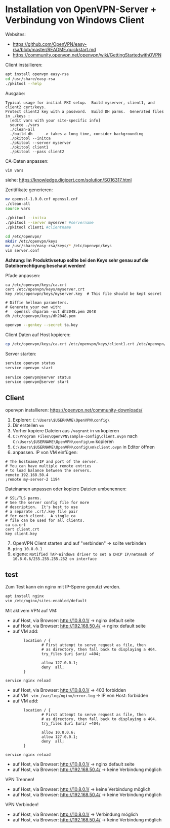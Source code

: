 # Installation von OpenVPN-Server + Verbindung von Windows Client
Websites:
- https://github.com/OpenVPN/easy-rsa/blob/master/README.quickstart.md
- https://community.openvpn.net/openvpn/wiki/GettingStartedwithOVPN

Client installieren:
````bash
apt install openvpn easy-rsa
cd /usr/share/easy-rsa
./pkitool --help
````
Ausgabe:
````text
Typical usage for initial PKI setup.  Build myserver, client1, and client2 cert/keys.
Protect client2 key with a password.  Build DH parms.  Generated files in ./keys :
  [edit vars with your site-specific info]
  source ./vars
  ./clean-all
  ./build-dh     -> takes a long time, consider backgrounding
  ./pkitool --initca
  ./pkitool --server myserver
  ./pkitool client1
  ./pkitool --pass client2

````


CA-Daten anpassen:
````bash
vim vars
````
siehe: https://knowledge.digicert.com/solution/SO16317.html

Zeritifikate generieren:
````bash
mv openssl-1.0.0.cnf openssl.cnf
./clean-all
source vars

./pkitool --initca
./pkitool --server myserver #servername
./pkitool client1 #clientname

cd /etc/openvpn/
mkdir /etc/openvpn/keys
mv /usr/share/easy-rsa/keys/* /etc/openvpn/keys
vim server.conf
````

**Achtung: Im Produktivsetup sollte bei den Keys sehr genau auf die Dateiberechtigung beschaut werden!**

Pfade anpassen:
````text
ca /etc/openvpn/keys/ca.crt
cert /etc/openvpn/keys/myserver.crt
key /etc/openvpn/keys/myserver.key  # This file should be kept secret

# Diffie hellman parameters.
# Generate your own with:
#   openssl dhparam -out dh2048.pem 2048
dh /etc/openvpn/keys/dh2048.pem

````
````bash
openvpn --genkey --secret ta.key

````

Client Daten auf Host kopieren:

````bash
cp /etc/openvpn/keys/ca.crt /etc/openvpn/keys/client1.crt /etc/openvpn/keys/ca.crt /etc/openvpn/keys/client1.crt  /etc/openvpn/ta.key /vagrant
````
Server starten:
````bash
service openvpn status
service openvpn start
 
service openvpn@server status
service openvpn@server start
````

## Client
openvpn installieren: https://openvpn.net/community-downloads/

1. Explorer: `C:\Users\$USERNAME\OpenVPN\config\`
2. Dir erstellen `vm`
3. Vorher kopiere Dateien aus `/vagrant` in `vm` kopieren
4. `C:\Program Files\OpenVPN\sample-config\client.ovpn` nach `C:\Users\$USERNAME\OpenVPN\config\vm` kopieren
5. `C:\Users\$USERNAME\OpenVPN\config\vm\client.ovpn` in Editor öffnen
6. anpassen. IP von VM einfügen:
````text
# The hostname/IP and port of the server.
# You can have multiple remote entries
# to load balance between the servers.
remote 192.168.50.4
;remote my-server-2 1194
````
Dateinamen anpassen oder kopiere Dateien umbenennen:
````text
# SSL/TLS parms.
# See the server config file for more
# description.  It's best to use
# a separate .crt/.key file pair
# for each client.  A single ca
# file can be used for all clients.
ca ca.crt
cert client.crt
key client.key
````
7. OpenVPN Client starten und auf "verbinden" -> sollte verbinden
8. `ping 10.8.0.1`
9. eigene: `Notified TAP-Windows driver to set a DHCP IP/netmask of 10.8.0.6/255.255.255.252 on interface `

## test
Zum Test kann ein nginx mit IP-Sperre genutzt werden.

````bash
apt install nginx
vim /etc/nginx/sites-enabled/default
````
Mit aktivem VPN auf VM:
-  auf Host, via Browser: http://10.8.0.1/ -> nginx default seite
-  auf Host, via Browser: http://192.168.50.4/ -> nginx default seite
-  auf VM
add:
````text
        location / {
                # First attempt to serve request as file, then
                # as directory, then fall back to displaying a 404.
                try_files $uri $uri/ =404;
                
                allow 127.0.0.1;
                deny  all;
        }
````
`service nginx reload`
- auf Host, via Browser: http://10.8.0.1/ -> 403 forbidden
- auf VM ` vim /var/log/nginx/error.log` -> IP von Host: forbidden
- auf VM
add:
````text
        location / {
                # First attempt to serve request as file, then
                # as directory, then fall back to displaying a 404.
                try_files $uri $uri/ =404;
                
                allow 10.8.0.6;
                allow 127.0.0.1;
                deny  all;
        }
````
`service nginx reload`
-  auf Host, via Browser: http://10.8.0.1/ -> nginx default seite
-  auf Host, via Browser: http://192.168.50.4/ -> keine Verbindung möglich

VPN Trennen!
-  auf Host, via Browser: http://10.8.0.1/ -> keine Verbindung möglich
-  auf Host, via Browser: http://192.168.50.4/ -> keine Verbindung möglich

VPN Verbinden!
-  auf Host, via Browser: http://10.8.0.1/ -> Verbindung möglich
-  auf Host, via Browser: http://192.168.50.4/ -> keine Verbindung möglich

